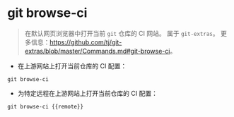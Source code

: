 # git browse-ci

> 在默认网页浏览器中打开当前 `git` 仓库的 CI 网站。
> 属于 `git-extras`。
> 更多信息：<https://github.com/tj/git-extras/blob/master/Commands.md#git-browse-ci>。

- 在上游网站上打开当前仓库的 CI 配置：

`git browse-ci`

- 为特定远程在上游网站上打开当前仓库的 CI 配置：

`git browse-ci {{remote}}`